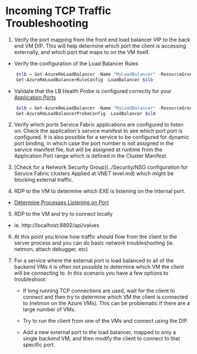 # Incoming TCP Traffic Troubleshooting

1.  Verify the port mapping from the front end load balancer VIP to the back end VM DIP. This will help determine which port the client is accessing externally, and which port that maps to on the VM itself.

- Verify the configuration of the Load Balancer Rules 
```PowerShell
    $slb = Get-AzureRmLoadBalancer -Name "MyLoadBalancer" -ResourceGroupName "MyResourceGroup"
    Get-AzureRmLoadBalancerRuleConfig -LoadBalancer $slb
```

- Validate that the LB Health Probe is configured correctly for your [Application Ports](https://docs.microsoft.com/en-us/azure/service-fabric/service-fabric-cluster-upgrade#application-ports)
```PowerShell
    $slb = Get-AzureRmLoadBalancer -Name "MyLoadBalancer" -ResourceGroupName "MyResourceGroup"
    Get-AzureRmLoadBalancerProbeConfig -LoadBalancer $slb
```

2.  Verify which ports Service Fabric applications are configured to listen on. Check the application's service manifest to see which port port is configured. It is also possible for a service to be configured for dynamic port binding, in which case the port number is not assigned in the service manifest file, but will be assigned at runtime from the Application Port range which is defined in the Cluster Manifest.

3.  [Check for a Network Security Group](../Security/NSG configuration for Service Fabric clusters Applied at VNET level.md) which might be blocking external traffic.

4.  RDP to the VM to determine which EXE is listening on the internal port.

- [Determine Processes Listening on Port](../Cluster/Determine%20Process%20Listening%20on%20Port.md)

5.  RDP to the VM and try to connect locally 

- ie. http://localhost:8892/api/values

6.  At this point you know how traffic should flow from the client to the server process and you can do basic network troubleshooting (ie. netmon, attach debugger, etc)

7.  For a service where the external port is load balanced to all of the backend VMs it is often not possible to determine which VM the client will be connecting to. In this scenario you have a few options to troubleshoot:

    - If long running TCP connections are used, wait for the client to connect and then try to determine which VM the client is connected to (netmon on the Azure VMs). This can be problematic if there are a large number of VMs.

    - Try to run the client from one of the VMs and connect using the DIP.

    - Add a new external port to the load balancer, mapped to only a single backend VM, and then modify the client to connect to that specific port.

